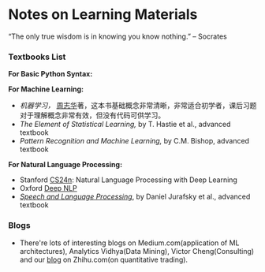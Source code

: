 # Notes on Learning Materials
“The only true wisdom is in knowing you know nothing.” – Socrates



### Textbooks List

**For Basic Python Syntax:**



**For Machine Learning:**

- *机器学习，* [周志华](http://cs.nju.edu.cn/zhouzh/)著，这本书基础概念非常清晰，非常适合初学者，课后习题对于理解概念非常有效，但没有代码可供学习。
- *The Element of Statistical Learning,* by T. Hastie et al., advanced textbook
- *Pattern Recognition and Machine Learning,* by C.M. Bishop, advanced textbook


**For Natural Language Processing:**

- Stanford [CS24n](http://web.stanford.edu/class/cs224n/syllabus.html): Natural Language Processing with Deep Learning
- Oxford [Deep NLP](https://github.com/oxford-cs-deepnlp-2017)
- [*Speech and Language Processing*](https://web.stanford.edu/~jurafsky/slp3/), by Daniel Jurafsky et al., advanced textbook



### Blogs
 - There're lots of interesting blogs on Medium.com(application of ML architectures), Analytics Vidhya(Data Mining), Victor Cheng(Consulting) and our [blog](https://zhuanlan.zhihu.com/alpha-nebula) on Zhihu.com(on quantitative trading).
